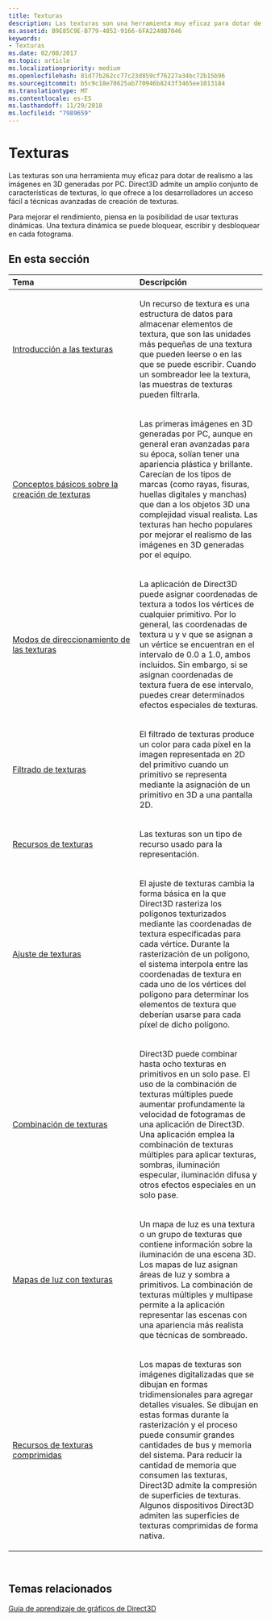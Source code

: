 ```yaml
---
title: Texturas
description: Las texturas son una herramienta muy eficaz para dotar de realismo a las imágenes en 3D generadas por PC. Direct3D admite un amplio conjunto de características de texturas, lo que ofrece a los desarrolladores un acceso fácil a técnicas avanzadas de creación de texturas.
ms.assetid: B9E85C9E-B779-4852-9166-6FA2240B7046
keywords:
- Texturas
ms.date: 02/08/2017
ms.topic: article
ms.localizationpriority: medium
ms.openlocfilehash: 81d77b262cc77c23d859cf76227a34bc72b15b96
ms.sourcegitcommit: b5c9c18e70625ab770946b8243f3465ee1013184
ms.translationtype: MT
ms.contentlocale: es-ES
ms.lasthandoff: 11/29/2018
ms.locfileid: "7989659"
---
```

# <a name="textures"></a>Texturas


Las texturas son una herramienta muy eficaz para dotar de realismo a las imágenes en 3D generadas por PC. Direct3D admite un amplio conjunto de características de texturas, lo que ofrece a los desarrolladores un acceso fácil a técnicas avanzadas de creación de texturas.

Para mejorar el rendimiento, piensa en la posibilidad de usar texturas dinámicas. Una textura dinámica se puede bloquear, escribir y desbloquear en cada fotograma.

## <a name="span-idin-this-sectionspanin-this-section"></a><span id="in-this-section"></span>En esta sección


<table>
<colgroup>
<col width="50%" />
<col width="50%" />
</colgroup>
<thead>
<tr class="header">
<th align="left">Tema</th>
<th align="left">Descripción</th>
</tr>
</thead>
<tbody>
<tr class="odd">
<td align="left"><p><a href="introduction-to-textures.md">Introducción a las texturas</a></p></td>
<td align="left"><p>Un recurso de textura es una estructura de datos para almacenar elementos de textura, que son las unidades más pequeñas de una textura que pueden leerse o en las que se puede escribir. Cuando un sombreador lee la textura, las muestras de texturas pueden filtrarla.</p></td>
</tr>
<tr class="even">
<td align="left"><p><a href="basic-texturing-concepts.md">Conceptos básicos sobre la creación de texturas</a></p></td>
<td align="left"><p>Las primeras imágenes en 3D generadas por PC, aunque en general eran avanzadas para su época, solían tener una apariencia plástica y brillante. Carecían de los tipos de marcas (como rayas, fisuras, huellas digitales y manchas) que dan a los objetos 3D una complejidad visual realista. Las texturas han hecho populares por mejorar el realismo de las imágenes en 3D generadas por el equipo.</p></td>
</tr>
<tr class="odd">
<td align="left"><p><a href="texture-addressing-modes.md">Modos de direccionamiento de las texturas</a></p></td>
<td align="left"><p>La aplicación de Direct3D puede asignar coordenadas de textura a todos los vértices de cualquier primitivo. Por lo general, las coordenadas de textura u y v que se asignan a un vértice se encuentran en el intervalo de 0.0 a 1.0, ambos incluidos. Sin embargo, si se asignan coordenadas de textura fuera de ese intervalo, puedes crear determinados efectos especiales de texturas.</p></td>
</tr>
<tr class="even">
<td align="left"><p><a href="texture-filtering.md">Filtrado de texturas</a></p></td>
<td align="left"><p>El filtrado de texturas produce un color para cada píxel en la imagen representada en 2D del primitivo cuando un primitivo se representa mediante la asignación de un primitivo en 3D a una pantalla 2D.</p></td>
</tr>
<tr class="odd">
<td align="left"><p><a href="texture-resources.md">Recursos de texturas</a></p></td>
<td align="left"><p>Las texturas son un tipo de recurso usado para la representación.</p></td>
</tr>
<tr class="even">
<td align="left"><p><a href="texture-wrapping.md">Ajuste de texturas</a></p></td>
<td align="left"><p>El ajuste de texturas cambia la forma básica en la que Direct3D rasteriza los polígonos texturizados mediante las coordenadas de textura especificadas para cada vértice. Durante la rasterización de un polígono, el sistema interpola entre las coordenadas de textura en cada uno de los vértices del polígono para determinar los elementos de textura que deberían usarse para cada píxel de dicho polígono.</p></td>
</tr>
<tr class="odd">
<td align="left"><p><a href="texture-blending.md">Combinación de texturas</a></p></td>
<td align="left"><p>Direct3D puede combinar hasta ocho texturas en primitivos en un solo pase. El uso de la combinación de texturas múltiples puede aumentar profundamente la velocidad de fotogramas de una aplicación de Direct3D. Una aplicación emplea la combinación de texturas múltiples para aplicar texturas, sombras, iluminación especular, iluminación difusa y otros efectos especiales en un solo pase.</p></td>
</tr>
<tr class="even">
<td align="left"><p><a href="light-mapping-with-textures.md">Mapas de luz con texturas</a></p></td>
<td align="left"><p>Un mapa de luz es una textura o un grupo de texturas que contiene información sobre la iluminación de una escena 3D. Los mapas de luz asignan áreas de luz y sombra a primitivos. La combinación de texturas múltiples y multipase permite a la aplicación representar las escenas con una apariencia más realista que técnicas de sombreado.</p></td>
</tr>
<tr class="odd">
<td align="left"><p><a href="compressed-texture-resources.md">Recursos de texturas comprimidas</a></p></td>
<td align="left"><p>Los mapas de texturas son imágenes digitalizadas que se dibujan en formas tridimensionales para agregar detalles visuales. Se dibujan en estas formas durante la rasterización y el proceso puede consumir grandes cantidades de bus y memoria del sistema. Para reducir la cantidad de memoria que consumen las texturas, Direct3D admite la compresión de superficies de texturas. Algunos dispositivos Direct3D admiten las superficies de texturas comprimidas de forma nativa.</p></td>
</tr>
</tbody>
</table>

 

## <a name="span-idrelated-topicsspanrelated-topics"></a><span id="related-topics"></span>Temas relacionados


[Guía de aprendizaje de gráficos de Direct3D](index.md)

 

 




